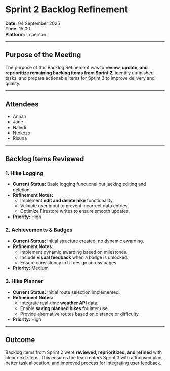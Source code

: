 # Sprint 2 Backlog Refinement 

**Date:** 04 September 2025  
**Time:** 15:00  
**Platform:** In person  

---

## Purpose of the Meeting
The purpose of this Backlog Refinement was to **review, update, and reprioritize remaining backlog items from Sprint 2**, identify unfinished tasks, and prepare actionable items for Sprint 3 to improve delivery and quality.

---

## Attendees
- Annah  
- Jane  
- Naledi  
- Ntokozo  
- Risuna  

---

## Backlog Items Reviewed

### 1. Hike Logging
- **Current Status:** Basic logging functional but lacking editing and deletion.  
- **Refinement Notes:**  
  - Implement **edit and delete hike** functionality.  
  - Validate user input to prevent incorrect data entries.  
  - Optimize Firestore writes to ensure smooth updates.  
- **Priority:** High  

### 2. Achievements & Badges
- **Current Status:** Initial structure created, no dynamic awarding.  
- **Refinement Notes:**  
  - Implement dynamic awarding based on milestones.  
  - Include **visual feedback** when a badge is unlocked.  
  - Ensure consistency in UI design across pages.  
- **Priority:** Medium  
  

### 3. Hike Planner
- **Current Status:** Initial route selection implemented.  
- **Refinement Notes:**  
  - Integrate real-time **weather API** data.  
  - Enable **saving planned hikes** for later use.  
  - Provide alternative routes based on distance or difficulty.  
- **Priority:** High  

---

## Outcome
Backlog items from Sprint 2 were **reviewed, reprioritized, and refined** with clear next steps. This ensures the team enters Sprint 3 with a focused plan, better task allocation, and improved process for integrating user feedback.
